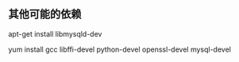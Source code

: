 ## 其他可能的依赖

apt-get install libmysqld-dev

yum install gcc libffi-devel python-devel openssl-devel mysql-devel